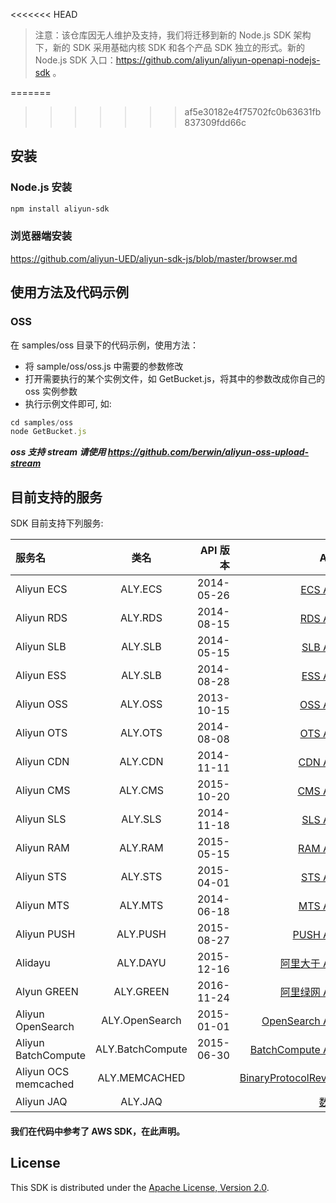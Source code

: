 <<<<<<< HEAD
> 注意：该仓库因无人维护及支持，我们将迁移到新的 Node.js SDK 架构下，新的 SDK 采用基础内核 SDK 和各个产品 SDK 独立的形式。新的 Node.js SDK 入口：https://github.com/aliyun/aliyun-openapi-nodejs-sdk 。

=======
>>>>>>> af5e30182e4f75702fc0b63631fb837309fdd66c
## 安装

### Node.js 安装

```sh
npm install aliyun-sdk
```

### 浏览器端安装

https://github.com/aliyun-UED/aliyun-sdk-js/blob/master/browser.md

## 使用方法及代码示例

### OSS
在 samples/oss 目录下的代码示例，使用方法：
 - 将 sample/oss/oss.js 中需要的参数修改
 - 打开需要执行的某个实例文件，如 GetBucket.js，将其中的参数改成你自己的 oss 实例参数
 - 执行示例文件即可, 如:

 ```javascript
 cd samples/oss
 node GetBucket.js
 ```

***oss 支持 stream 请使用 https://github.com/berwin/aliyun-oss-upload-stream***

## 目前支持的服务

SDK 目前支持下列服务:

| 服务名  | 类名  | API 版本 | API 文档
| :------------ |:---------------:| -----:| -----:|
| Aliyun ECS      | ALY.ECS | 2014-05-26 | [ECS API手册](http://aliyunecs.oss.aliyuncs.com/ECS-API-Reference%202014-05-26.pdf) |
| Aliyun RDS      | ALY.RDS | 2014-08-15 | [RDS API手册](http://imgs-storage.cdn.aliyuncs.com/help/rds/RDS-API-Reference.pdf) |
| Aliyun SLB      | ALY.SLB | 2014-05-15 | [SLB API手册](http://imgs-storage.cdn.aliyuncs.com/help/slb/SLB-API-Reference_2014-05-15.pdf) |
| Aliyun ESS      | ALY.SLB | 2014-08-28 | [ESS API手册](https://help.aliyun.com/product/25855.html) |
| Aliyun OSS      | ALY.OSS | 2013-10-15 | [OSS API手册](http://imgs-storage.cdn.aliyuncs.com/help/oss/oss%20api%2020140828.pdf) |
| Aliyun OTS      | ALY.OTS | 2014-08-08 | [OTS API手册](https://help.aliyun.com/document_detail/ots/APIReference) |
| Aliyun CDN      | ALY.CDN | 2014-11-11 | [CDN API手册](http://imgs-storage.cdn.aliyuncs.com/help/cdn/cdn%20open%20api%20v1.6.pdf) |
| Aliyun CMS      | ALY.CMS | 2015-10-20 | [CMS API手册](https://help.aliyun.com/document_detail/cms/API_References/New_Metric_OpenAPI_Reference.html?spm=5176.product8314972_cms.6.89.O1ENDP) |
| Aliyun SLS      | ALY.SLS | 2014-11-18 | [SLS API手册](https://help.aliyun.com/document_detail/29007.html) |
| Aliyun RAM      | ALY.RAM | 2015-05-15 | [RAM API手册](https://help.aliyun.com/document_detail/28672.html) |
| Aliyun STS      | ALY.STS | 2015-04-01 | [STS API手册](https://help.aliyun.com/document_detail/28756.html) |
| Aliyun MTS      | ALY.MTS | 2014-06-18 | [MTS API手册](https://help.aliyun.com/document_detail/29212.html) |
| Aliyun PUSH      | ALY.PUSH | 2015-08-27 | [PUSH API手册](https://help.aliyun.com/document_detail/mobilepush/api-reference/openapi.html) |
| Alidayu      | ALY.DAYU | 2015-12-16 | [阿里大于 API手册](https://api.alidayu.com/doc2/apiList.htm) |
| Alyun GREEN      | ALY.GREEN | 2016-11-24 | [阿里绿网 API手册](https://help.aliyun.com/document_detail/28427.html) |
| Aliyun OpenSearch      | ALY.OpenSearch | 2015-01-01 | [OpenSearch API手册](http://docs.aliyun.com/#/opensearch/api-reference/terminology) |
| Aliyun BatchCompute      | ALY.BatchCompute | 2015-06-30 | [BatchCompute API手册](http://docs.aliyun.com/#/pub/batchcompute) |
| Aliyun OCS memcached      | ALY.MEMCACHED        | | [BinaryProtocolRevamped](https://code.google.com/p/memcached/wiki/BinaryProtocolRevamped) |
| Aliyun JAQ      | ALY.JAQ        | | [数控风险](https://help.aliyun.com/product/28308.html) |

#### 我们在代码中参考了 AWS SDK，在此声明。

## License

This SDK is distributed under the
[Apache License, Version 2.0](http://www.apache.org/licenses/LICENSE-2.0).
